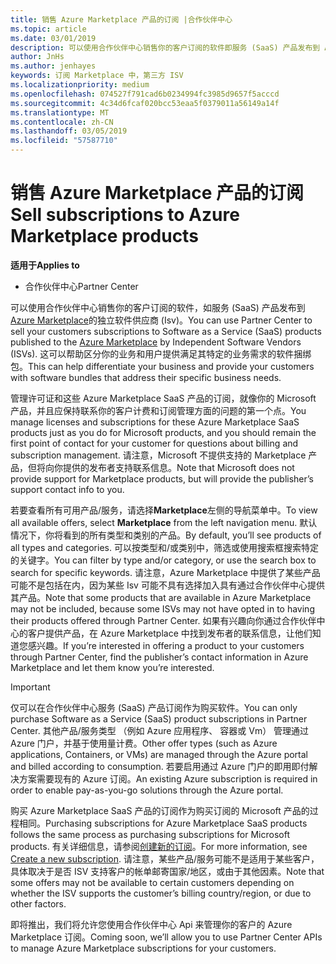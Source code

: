 ```yaml
---
title: 销售 Azure Marketplace 产品的订阅 |合作伙伴中心
ms.topic: article
ms.date: 03/01/2019
description: 可以使用合作伙伴中心销售你的客户订阅的软件即服务 (SaaS) 产品发布到 Azure Marketplace 的独立软件供应商 (Isv)。
author: JnHs
ms.author: jenhayes
keywords: 订阅 Marketplace 中，第三方 ISV
ms.localizationpriority: medium
ms.openlocfilehash: 074527f791cad6b0234994fc3985d9657f5acccd
ms.sourcegitcommit: 4c34d6fcaf020bcc53eaa5f0379011a56149a14f
ms.translationtype: MT
ms.contentlocale: zh-CN
ms.lasthandoff: 03/05/2019
ms.locfileid: "57587710"
---
```

# <a name="sell-subscriptions-to-azure-marketplace-products"></a><span data-ttu-id="86db1-104">销售 Azure Marketplace 产品的订阅</span><span class="sxs-lookup"><span data-stu-id="86db1-104">Sell subscriptions to Azure Marketplace products</span></span>

<span data-ttu-id="86db1-105">**适用于**</span><span class="sxs-lookup"><span data-stu-id="86db1-105">**Applies to**</span></span>

-  <span data-ttu-id="86db1-106">合作伙伴中心</span><span class="sxs-lookup"><span data-stu-id="86db1-106">Partner Center</span></span>


<span data-ttu-id="86db1-107">可以使用合作伙伴中心销售你的客户订阅的软件，如服务 (SaaS) 产品发布到[Azure Marketplace](https://azuremarketplace.microsoft.com/marketplace)的独立软件供应商 (Isv)。</span><span class="sxs-lookup"><span data-stu-id="86db1-107">You can use Partner Center to sell your customers subscriptions to Software as a Service (SaaS) products published to the [Azure Marketplace](https://azuremarketplace.microsoft.com/marketplace) by Independent Software Vendors (ISVs).</span></span> <span data-ttu-id="86db1-108">这可以帮助区分你的业务和用户提供满足其特定的业务需求的软件捆绑包。</span><span class="sxs-lookup"><span data-stu-id="86db1-108">This can help differentiate your business and provide your customers with software bundles that address their specific business needs.</span></span> 

<span data-ttu-id="86db1-109">管理许可证和这些 Azure Marketplace SaaS 产品的订阅，就像你的 Microsoft 产品，并且应保持联系你的客户计费和订阅管理方面的问题的第一个点。</span><span class="sxs-lookup"><span data-stu-id="86db1-109">You manage licenses and subscriptions for these Azure Marketplace SaaS products just as you do for Microsoft products, and you should remain the first point of contact for your customer for questions about billing and subscription management.</span></span> <span data-ttu-id="86db1-110">请注意，Microsoft 不提供支持的 Marketplace 产品，但将向你提供的发布者支持联系信息。</span><span class="sxs-lookup"><span data-stu-id="86db1-110">Note that Microsoft does not provide support for Marketplace products, but will provide the publisher’s support contact info to you.</span></span>

<span data-ttu-id="86db1-111">若要查看所有可用产品/服务，请选择**Marketplace**左侧的导航菜单中。</span><span class="sxs-lookup"><span data-stu-id="86db1-111">To view all available offers, select **Marketplace** from the left navigation menu.</span></span> <span data-ttu-id="86db1-112">默认情况下，你将看到的所有类型和类别的产品。</span><span class="sxs-lookup"><span data-stu-id="86db1-112">By default, you’ll see products of all types and categories.</span></span> <span data-ttu-id="86db1-113">可以按类型和/或类别中，筛选或使用搜索框搜索特定的关键字。</span><span class="sxs-lookup"><span data-stu-id="86db1-113">You can filter by type and/or category, or use the search box to search for specific keywords.</span></span> <span data-ttu-id="86db1-114">请注意，Azure Marketplace 中提供了某些产品可能不是包括在内，因为某些 Isv 可能不具有选择加入具有通过合作伙伴中心提供其产品。</span><span class="sxs-lookup"><span data-stu-id="86db1-114">Note that some products that are available in Azure Marketplace may not be included, because some ISVs may not have opted in to having their products offered through Partner Center.</span></span> <span data-ttu-id="86db1-115">如果有兴趣向你通过合作伙伴中心的客户提供产品，在 Azure Marketplace 中找到发布者的联系信息，让他们知道您感兴趣。</span><span class="sxs-lookup"><span data-stu-id="86db1-115">If you’re interested in offering a product to your customers through Partner Center, find the publisher’s contact information in Azure Marketplace and let them know you’re interested.</span></span>

> [!IMPORTANT]
> <span data-ttu-id="86db1-116">仅可以在合作伙伴中心服务 (SaaS) 产品订阅作为购买软件。</span><span class="sxs-lookup"><span data-stu-id="86db1-116">You can only purchase Software as a Service (SaaS) product subscriptions in Partner Center.</span></span> <span data-ttu-id="86db1-117">其他产品/服务类型 （例如 Azure 应用程序、 容器或 Vm） 管理通过 Azure 门户，并基于使用量计费。</span><span class="sxs-lookup"><span data-stu-id="86db1-117">Other offer types (such as Azure applications, Containers, or VMs) are managed through the Azure portal and billed according to consumption.</span></span> <span data-ttu-id="86db1-118">若要启用通过 Azure 门户的即用即付解决方案需要现有的 Azure 订阅。</span><span class="sxs-lookup"><span data-stu-id="86db1-118">An existing Azure subscription is required in order to enable pay-as-you-go solutions through the Azure portal.</span></span>

<span data-ttu-id="86db1-119">购买 Azure Marketplace SaaS 产品的订阅作为购买订阅的 Microsoft 产品的过程相同。</span><span class="sxs-lookup"><span data-stu-id="86db1-119">Purchasing subscriptions for Azure Marketplace SaaS products follows the same process as purchasing subscriptions for Microsoft products.</span></span> <span data-ttu-id="86db1-120">有关详细信息，请参阅[创建新的订阅](create-a-new-subscription.md)。</span><span class="sxs-lookup"><span data-stu-id="86db1-120">For more information, see [Create a new subscription](create-a-new-subscription.md).</span></span> <span data-ttu-id="86db1-121">请注意，某些产品/服务可能不是适用于某些客户，具体取决于是否 ISV 支持客户的帐单邮寄国家/地区，或由于其他因素。</span><span class="sxs-lookup"><span data-stu-id="86db1-121">Note that some offers may not be available to certain customers depending on whether the ISV supports the customer’s billing country/region, or due to other factors.</span></span>

<span data-ttu-id="86db1-122">即将推出，我们将允许您使用合作伙伴中心 Api 来管理你的客户的 Azure Marketplace 订阅。</span><span class="sxs-lookup"><span data-stu-id="86db1-122">Coming soon, we’ll allow you to use Partner Center APIs to manage Azure Marketplace subscriptions for your customers.</span></span> 

